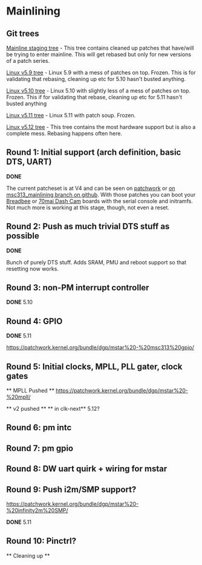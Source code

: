 # Mainlining

## Git trees

[Mainline staging tree](https://github.com/fifteenhex/linux/tree/msc313_mainlining) - This tree contains cleaned up patches that have/will be trying to enter mainline. This will get rebased but only for new versions of a patch series.

[Linux v5.9 tree](https://github.com/fifteenhex/linux/tree/mstar_v5_9_rebase) - Linux 5.9 with a mess of patches on top. Frozen. This is for validating that rebasing, cleaning up etc for 5.10 hasn't busted anything.

[Linux v5.10 tree](https://github.com/fifteenhex/linux/tree/mstar_v5_10_rebase) - Linux 5.10 with slightly less of a mess of patches on top. Frozen. This if for validating that rebase, cleaning up etc for 5.11 hasn't busted anything

[Linux v5.11 tree](https://github.com/fifteenhex/linux/tree/mstar_v5_11_rebase) - Linux 5.11 with patch soup. Frozen.

[Linux v5.12 tree](https://github.com/fifteenhex/linux/tree/mstar_v5_12_rebase) - This tree contains the most hardware support but is also a complete mess. Rebasing happens often here.

## Round 1: Initial support (arch definition, basic DTS, UART)

**DONE**

The current patcheset is at V4 and can be seen on [patchwork](https://patchwork.kernel.org/cover/11607257/) or [on msc313_mainlining branch on github](https://github.com/fifteenhex/linux/commits/msc313_mainlining). With those patches you can boot your [Breadbee](https://github.com/breadbee/breadbee/) or [70mai Dash Cam](boards/dashcamlite.md) boards with the serial console and initramfs. Not much more is working at this stage, though, not even a reset.

## Round 2: Push as much trivial DTS stuff as possible

**DONE**

Bunch of purely DTS stuff. Adds SRAM, PMU and reboot support so that resetting now works.

## Round 3: non-PM interrupt controller

**DONE** 5.10

## Round 4: GPIO

**DONE** 5.11

https://patchwork.kernel.org/bundle/dgp/mstar%20-%20msc313%20gpio/


## Round 5: Initial clocks, MPLL, PLL gater, clock gates

** MPLL Pushed ** 
https://patchwork.kernel.org/bundle/dgp/mstar%20-%20mpll/

** v2 pushed **
** in clk-next** 5.12?

## Round 6: pm intc

## Round 7: pm gpio

## Round 8: DW uart quirk + wiring for mstar

## Round 9: Push i2m/SMP support?

https://patchwork.kernel.org/bundle/dgp/mstar%20-%20infinity2m%20SMP/

**DONE** 5.11

## Round 10: Pinctrl?

** Cleaning up **
